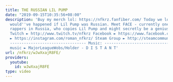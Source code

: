 ```yaml
---
title: THE RUSSIAN LIL PUMP
date: "2019-09-15T10:35:56+08:00"
description: 'Buy my merch lol: https://nfkrz.fanfiber.com/ Today we look at what
  would''ve happened if Lil Pump was Russian. Meet FACE - currently one of the biggest
  rappers in Russia, who copies Lil Pump and might secretly be a genius. ---------------------------------
  Twitch ► http://www.twitch.tv/nfkrz Facebook ► https://www.facebook.com/NFKRZ1 Instagram
  ► https://instagram.com/roman_nfkrz/ Steam Group ► http://steamcommunity.com/groups/nfkrzgroup
  --------------------------------- Music: --------------------------------- Outro
  music ► MajorLeagueWobs/Holder - D I S T A N T'
url: /nfkrz/wJwXxajR8FE/
providers:
  youtube:
    id: wJwXxajR8FE
type: video
---
```

